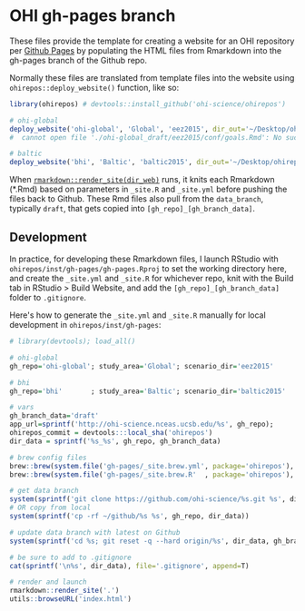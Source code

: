 # OHI gh-pages branch

These files provide the template for creating a website for an OHI repository per [Github Pages](http://pages.github.com) by populating the HTML files from Rmarkdown into the gh-pages branch of the Github repo.

Normally these files are translated from template files into the website using `ohirepos::deploy_website()` function, like so:
 
```r
library(ohirepos) # devtools::install_github('ohi-science/ohirepos')

# ohi-global
deploy_website('ohi-global', 'Global', 'eez2015', dir_out='~/Desktop/ohirepos_tmp', del_out=F, open_url=T)
#  cannot open file './ohi-global_draft/eez2015/conf/goals.Rmd': No such file or directory

# baltic
deploy_website('bhi', 'Baltic', 'baltic2015', dir_out='~/Desktop/ohirepos_tmp', del_out=F, open_url=T)
```

When [`rmarkdown::render_site(dir_web)`](http://rmarkdown.rstudio.com/rmarkdown_websites.html) runs, it knits each Rmarkdown (*.Rmd) based on parameters in `_site.R` and `_site.yml` before pushing the files back to Github. These Rmd files also pull from the `data_branch`, typically `draft`, that gets copied into `[gh_repo]_[gh_branch_data]`. 

## Development

In practice, for developing these Rmarkdown files, I launch RStudio with `ohirepos/inst/gh-pages/gh-pages.Rproj` to set the working directory here, and create the `_site.yml` and `_site.R` for whichever repo, knit with the Build tab in RStudio > Build Website, and add the `[gh_repo]_[gh_branch_data]` folder to `.gitignore`.

Here's how to generate the `_site.yml` and `_site.R` manually for local development in `ohirepos/inst/gh-pages`:

```r
# library(devtools); load_all()

# ohi-global
gh_repo='ohi-global'; study_area='Global'; scenario_dir='eez2015'

# bhi
gh_repo='bhi'       ; study_area='Baltic'; scenario_dir='baltic2015'

# vars
gh_branch_data='draft'
app_url=sprintf('http://ohi-science.nceas.ucsb.edu/%s', gh_repo); 
ohirepos_commit = devtools:::local_sha('ohirepos')
dir_data = sprintf('%s_%s', gh_repo, gh_branch_data)

# brew config files
brew::brew(system.file('gh-pages/_site.brew.yml', package='ohirepos'), '_site.yml')
brew::brew(system.file('gh-pages/_site.brew.R'  , package='ohirepos'), '_site.R'  )

# get data branch 
system(sprintf('git clone https://github.com/ohi-science/%s.git %s', dir_data))
# OR copy from local
system(sprintf('cp -rf ~/github/%s %s', gh_repo, dir_data))

# update data branch with latest on Github
system(sprintf('cd %s; git reset -q --hard origin/%s', dir_data, gh_branch_data))

# be sure to add to .gitignore
cat(sprintf('\n%s', dir_data), file='.gitignore', append=T)

# render and launch
rmarkdown::render_site('.')
utils::browseURL('index.html')
```

